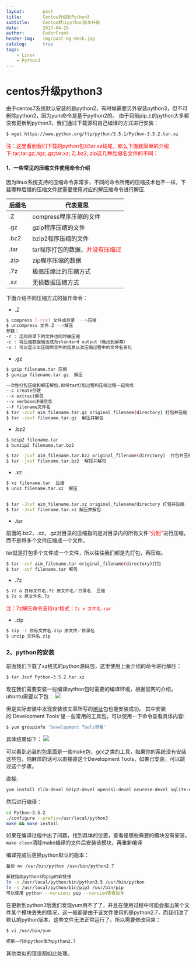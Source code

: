 ```yaml
---
layout:       post
title:        Centos升级到Python3
subtitle:     Centos默认python版本升级
date:         2017-04-25
author:       CoderFrank
header-img:   img/post-bg-desk.jpg
catalog:      true
tags:
	- Linux
	- Python3
---
```





# centos升级python3



由于centos7系统默认安装的是python2，有时候需要另外安装python3，但不可删除python2，因为yum命令是基于python2的。
由于目前pip上的python大多都没有更新到python3，我们通过下载源码自己编译的方式进行安装：

```bash
$ wget https://www.python.org/ftp/python/3.5.1/Python-3.5.2.tar.xz
```
<font color=red>注：这里看到我们下载的python包以tar.xz结尾，那么下面就简单的介绍下.tar;tar.gz;.tgz;.gz;tar.xz;.Z;.bz2;.zip这几种后缀名文件的不同：</font>

#### 1、一些常见的压缩文件使用命令介绍

因为linux系统支持的压缩命令非常多，不同的命令所用的压缩技术也不一样，下载哪种后缀的压缩文件就需要使用对应的解压缩命令进行解压.


后缀名 | 代表意思
----  | ------
.Z    |compress程序压缩的文件 
.gz   |gzip程序压缩的文件 
.bz2  |bzip2程序压缩的文件
.tar  |tar程序打包的数据，<font color=red>并没有压缩过</font>
.zip | zip程序压缩的数据
.7z | 极高压缩比的压缩方式
.xz | 无损数据压缩方式 


下面介绍不同压缩方式的操作命令：

- .Z

```bash
$ compress [-rcv] 文件或目录  -->压缩
$ uncompress 文件.Z -->解压
参数：
-r : 连同目录下的文件也同时被压缩
-c : 将压缩数据输出成为standard output（输出到屏幕）
-v : 可以显示出压缩后文件的信息以及压缩过程中的文件名变化
```

- .gz

```bash
$ gzip filename.tar 压缩
$ gunzip filename.tar.gz  解压

一次性打包压缩和解压解包,即将tar打包过程和压缩过程一起完成
--c create创建
--x extract解包
--v verbose详细信息
--f filename文件名
$ tar -zcvf aim_filename.tar.gz original_filename(directory) 打包并压缩
$ tar -zxvf filename.tar.gz  解压并解包
```


- .bz2

```bash
$ bzip2 filename.tar
$ bunzip2 filename.tar.bz2

$ tar -jcvf aim_filename.tar.bz2 original_filename(directory)  打包并压缩
$ tar -jxvf filename.tar.bz2  解压并解包
``` 

- .xz

```bash
$ xz filename.tar  压缩
$ unxz filename.tar.xz  解压


$ tar -Jcvf aim_filename.tar.xz original_filename/directory 打包并压缩
$ tar -Jxvf filename.tar.xz 解压并解包
```


- .tar

前面的.bz2，.xz，.gz对目录的压缩指的是对目录内的所有文件<font color=red>“分别”</font>进行压缩，而不是将多个文件压缩成一个文件。

tar就是打包多个文件成一个文件，所以往往我们都是先打包，再压缩。

```bash
$ tar -cvf aim_filename.tar original_filename(directory)打包
$ tar -xvf filename.tar 解包
```

- .7z

```bash
$ 7z a 目标文件名.7z 原文件名／目录名  压缩
$ 7z x 原文件名.7z
```
<font color=red>注：7z解压命令支持rar格式：```7z x 文件名.rar```</font>


- .zip

```bash
$ zip -r 目标文件名.zip 原文件／目录名
$ unzip 文件名.zip
```


### 2、python的安装

前面我们下载了xz格式的python源码包，这里使用上面介绍的命令进行解压：

```bash
$ tar Jxvf Python-3.5.2.tar.xz
```

现在我们需要安装一些编译python包时需要的编译环境，根据官网的介绍，ubuntu需要以下包：
![](http://ofmzs1ffp.bkt.clouddn.com/ADF9F6B6-3803-4287-8366-E5781198D22D.png)

但是实际安装中发现安装该文章所写的[地址](http://www.jianshu.com/p/8bd6e0695d7f)包也能安装成功。
其中安装的'Development Tools'是一些常用的工具包，可以使用一下命令查看具体内容:

```bash
$ yum groupinfo 'Development Tools查看'
```
具体结果如下：
![](http://ofmzs1ffp.bkt.clouddn.com/F1E6CDB0-DD47-42CE-8E0D-8849C52D3BB3.png)

可以看到必装的包里面是一些make包，gcc之类的工具，如果你的系统没有安装这些包，怕麻烦的话可以直接装这个Development Tools，如果已安装，可以跳过这个步骤。

直接:

```bash
yum install zlib-devel bzip2-devel openssl-devel ncurese-devel sqlite-devel
```

然后进行编译：

```bash
cd Python-3.5.2
./configure --prefix=/usr/local/python3
make && make install
```
如果在编译过程中出了问题，找到具体的位置，查看是哪些需要的模块没有安装，```make clean```清除make编译的文件后安装该模块，再重新编译

编译完成后更换python默认的版本：

```bash
备份 mv /usr/bin/python /usr/bin/python2.7

新建指向python3和pip的软链接 
ln -s /usr/local/python/bin/python3.5 /usr/bin/python
ln -s /usr/local/python/bin/pip3 /usr/bin/pip
可以使用 python --version; pip --version查看版本
```

在更新到python3后我们发现yum用不了了，并且在使用过程中可能会报出某个文件某个模块丢失的情况，这一般都是由于该文件使用的是python2.7，而我们改了默认的python版本，这些文件无法正常运行了。所以需要修改回来：

```bash
$ vi /usr/bin/yum

把第一行的python改为python2.7
```
其他类似的错误都如此处理。




